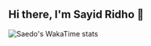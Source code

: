 ## Hi there, I'm Sayid Ridho 👋


![Saedo's WakaTime stats](https://github-readme-stats.vercel.app/api/wakatime?username=saedo&layout=compact&langs_count=10)
